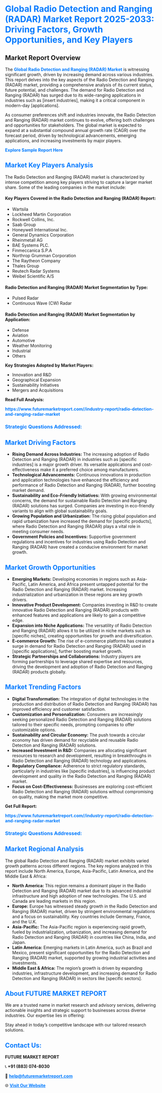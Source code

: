 <h1 style="color: #007BFF;">Global Radio Detection and Ranging (RADAR) Market Report 2025-2033: Driving Factors, Growth Opportunities, and Key Players</h1>

<section id="overview">
<h2>Market Report Overview</h2>
<p>The <a href="https://www.futuremarketreport.com//industry-report/radio-detection-and-ranging-radar-market" style="color: #007BFF; text-decoration: none;"><strong>Global Radio Detection and Ranging (RADAR) Market</strong></a> is witnessing significant growth, driven by increasing demand across various industries. This report delves into the key aspects of the Radio Detection and Ranging (RADAR) market, providing a comprehensive analysis of its current status, future potential, and challenges. The demand for Radio Detection and Ranging (RADAR) has surged due to its wide-ranging applications in industries such as [insert industries], making it a critical component in modern-day [applications].</p>
<p>As consumer preferences shift and industries innovate, the Radio Detection and Ranging (RADAR) market continues to evolve, offering both challenges and opportunities for stakeholders. The global market is expected to expand at a substantial compound annual growth rate (CAGR) over the forecast period, driven by technological advancements, emerging applications, and increasing investments by major players.</p>
</section>

<section id="overview">
<p><a href="https://www.futuremarketreport.com//request-sample/reportId=59960" style="color: #007BFF; text-decoration: none;"><strong>Explore Sample Report Here</strong></a></p>
</section>

<section id="key-players">
<h2 style="color: #007BFF;">Market Key Players Analysis</h2>
<p>The Radio Detection and Ranging (RADAR) market is characterized by intense competition among key players striving to capture a larger market share. Some of the leading companies in the market include:</p>
<h4>Key Players Covered in the Radio Detection and Ranging (RADAR) Report:</h4>
<ul><li>Wartsila</li><li>Lockheed Martin Corporation</li><li>Rockwell Collins, Inc.</li><li>Saab Group</li><li>Honeywell International Inc.</li><li>General Dynamics Corporation</li><li>Rheinmetall AG</li><li>BAE Systems PLC.</li><li>Finmeccanica S.P.A</li><li>Northrop Grumman Corporation</li><li>The Raytheon Company</li><li>Thales Group</li><li>Reutech Radar Systems</li><li>Weibel Scientific A/S</li></ul>
<h4>Radio Detection and Ranging (RADAR) Market Segmentation by Type:</h4>
<ul><li>Pulsed Radar</li><li>Continuous Wave (CW) Radar</li></ul>

<h4>Radio Detection and Ranging (RADAR) Market Segmentation by Application:</h4>
<ul><li>Defense</li><li>Aviation</li><li>Automotive</li><li>Weather Monitoring</li><li>Industrial</li><li>Others</li></ul>
<p><strong>Key Strategies Adopted by Market Players:</strong></p>
<ul>
<li>Innovation and R&D</li>
<li>Geographical Expansion</li>
<li>Sustainability Initiatives</li>
<li>Mergers and Acquisitions</li>
</ul>
</section>

<section>
<p><strong>Read Full Analysis: </strong></p><a href="https://www.futuremarketreport.com//industry-report/radio-detection-and-ranging-radar-market" style="color: #007BFF; text-decoration: none;"><strong>https://www.futuremarketreport.com//industry-report/radio-detection-and-ranging-radar-market</strong></a>
<h3 style="color: #007BFF;">Strategic Questions Addressed:</h3>
</section>

<section id="driving-factors">
<h2 style="color: #007BFF;">Market Driving Factors</h2>
<ul>
<li><strong>Rising Demand Across Industries:</strong> The increasing adoption of Radio Detection and Ranging (RADAR) in industries such as [specific industries] is a major growth driver. Its versatile applications and cost-effectiveness make it a preferred choice among manufacturers.</li>
<li><strong>Technological Advancements:</strong> Continuous innovations in production and application technologies have enhanced the efficiency and performance of Radio Detection and Ranging (RADAR), further boosting market demand.</li>
<li><strong>Sustainability and Eco-Friendly Initiatives:</strong> With growing environmental concerns, the demand for sustainable Radio Detection and Ranging (RADAR) solutions has surged. Companies are investing in eco-friendly variants to align with global sustainability goals.</li>
<li><strong>Growing Population and Urbanization:</strong> The rising global population and rapid urbanization have increased the demand for [specific products], where Radio Detection and Ranging (RADAR) plays a vital role in meeting consumer needs.</li>
<li><strong>Government Policies and Incentives:</strong> Supportive government regulations and incentives for industries using Radio Detection and Ranging (RADAR) have created a conducive environment for market growth.</li>
</ul>
</section>

<section id="growth-opportunities">
<h2 style="color: #007BFF;">Market Growth Opportunities</h2>
<ul>
<li><strong>Emerging Markets:</strong> Developing economies in regions such as Asia-Pacific, Latin America, and Africa present untapped potential for the Radio Detection and Ranging (RADAR) market. Increasing industrialization and urbanization in these regions are key growth drivers.</li>
<li><strong>Innovative Product Development:</strong> Companies investing in R&D to create innovative Radio Detection and Ranging (RADAR) products with enhanced features and applications are likely to gain a competitive edge.</li>
<li><strong>Expansion into Niche Applications:</strong> The versatility of Radio Detection and Ranging (RADAR) allows it to be utilized in niche markets such as [specific niches], creating opportunities for growth and diversification.</li>
<li><strong>E-commerce Growth:</strong> The rise of e-commerce platforms has created a surge in demand for Radio Detection and Ranging (RADAR) used in [specific applications], further boosting market growth.</li>
<li><strong>Strategic Partnerships and Collaborations:</strong> Industry players are forming partnerships to leverage shared expertise and resources, driving the development and adoption of Radio Detection and Ranging (RADAR) products globally.</li>
</ul>
</section>

<section id="trending-factors">
<h2 style="color: #007BFF;">Market Trending Factors</h2>
<ul>
<li><strong>Digital Transformation:</strong> The integration of digital technologies in the production and distribution of Radio Detection and Ranging (RADAR) has improved efficiency and customer satisfaction.</li>
<li><strong>Customization and Personalization:</strong> Consumers are increasingly seeking personalized Radio Detection and Ranging (RADAR) solutions tailored to their specific needs, prompting companies to offer customizable options.</li>
<li><strong>Sustainability and Circular Economy:</strong> The push towards a circular economy has driven demand for recyclable and reusable Radio Detection and Ranging (RADAR) solutions.</li>
<li><strong>Increased Investment in R&D:</strong> Companies are allocating significant resources to research and development, resulting in breakthroughs in Radio Detection and Ranging (RADAR) technology and applications.</li>
<li><strong>Regulatory Compliance:</strong> Adherence to strict regulatory standards, particularly in industries like [specific industries], is influencing product development and quality in the Radio Detection and Ranging (RADAR) market.</li>
<li><strong>Focus on Cost-Effectiveness:</strong> Businesses are exploring cost-efficient Radio Detection and Ranging (RADAR) solutions without compromising on quality, making the market more competitive.</li>
</ul>
</section>

<section>
<p><strong>Get Full Report: </strong></p><a href="https://www.futuremarketreport.com//industry-report/radio-detection-and-ranging-radar-market" style="color: #007BFF; text-decoration: none;"><strong>https://www.futuremarketreport.com//industry-report/radio-detection-and-ranging-radar-market</strong></a>
<h3 style="color: #007BFF;">Strategic Questions Addressed:</h3>
</section>


<section id="regional-analysis">
<h2 style="color: #007BFF;">Market Regional Analysis</h2>
<p>The global Radio Detection and Ranging (RADAR) market exhibits varied growth patterns across different regions. The key regions analyzed in this report include North America, Europe, Asia-Pacific, Latin America, and the Middle East & Africa:</p>
<ul>
<li><strong>North America:</strong> This region remains a dominant player in the Radio Detection and Ranging (RADAR) market due to its advanced industrial infrastructure and high adoption of new technologies. The U.S. and Canada are leading markets in this region.</li>
<li><strong>Europe:</strong> Europe has witnessed steady growth in the Radio Detection and Ranging (RADAR) market, driven by stringent environmental regulations and a focus on sustainability. Key countries include Germany, France, and the U.K.</li>
<li><strong>Asia-Pacific:</strong> The Asia-Pacific region is experiencing rapid growth, fueled by industrialization, urbanization, and increasing demand for Radio Detection and Ranging (RADAR) in countries like China, India, and Japan.</li>
<li><strong>Latin America:</strong> Emerging markets in Latin America, such as Brazil and Mexico, present significant opportunities for the Radio Detection and Ranging (RADAR) market, supported by growing industrial activities and investments.</li>
<li><strong>Middle East & Africa:</strong> The region’s growth is driven by expanding industries, infrastructure development, and increasing demand for Radio Detection and Ranging (RADAR) in sectors like [specific sectors].</li>
</ul>
</section>

<footer>
<h2 style="color: #007BFF;">About FUTURE MARKET REPORT</h2>
<p>We are a trusted name in market research and advisory services, delivering actionable insights and strategic support to businesses across diverse industries. Our expertise lies in offering:</p>

<p>Stay ahead in today’s competitive landscape with our tailored research solutions.</p>

<h2 style="color: #007BFF;">Contact Us:</h2>
<p><strong>FUTURE MARKET REPORT</strong></p>
<p>📞 <strong>+91 (883) 074-8030</strong></p>
<p>📧 <strong><a href="mailto:help@futuremarketreport.com" style="color: #007BFF;">help@futuremarketreport.com</a></strong></p>
<p>🌐 <strong><a href="https://www.futuremarketreport.com/" style="color: #007BFF;">Visit Our Website</a></strong></p>
</footer>